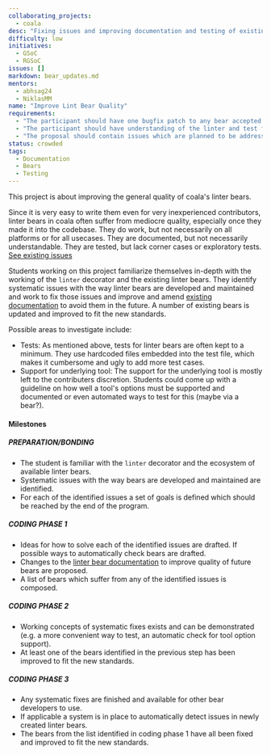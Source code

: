 ```yaml
---
collaborating_projects:
  - coala
desc: "Fixing issues and improving documentation and testing of existing linter bears."
difficulty: low
initiatives:
  - GSoC
  - RGSoC
issues: []
markdown: bear_updates.md
mentors:
  - abhsag24
  - NiklasMM
name: "Improve Lint Bear Quality"
requirements:
  - "The participant should have one bugfix patch to any bear accepted."
  - "The participant should have understanding of the linter and test framework for bears."
  - "The proposal should contain issues which are planned to be addressed, chosen (and potentially [filed](https://github.com/coala/coala-bears/issues/new)) by the student."
status: crowded
tags:
  - Documentation
  - Bears
  - Testing
---
```


This project is about improving the general quality of coala's linter bears.

Since it is very easy to write them even for very inexperienced contributors, linter bears in coala often suffer from mediocre quality,
especially once they made it into the codebase.
They do work, but not necessarily on all platforms or for all usecases. They are documented, but not
necessarily understandable. They are tested, but lack corner cases or
exploratory tests. [See existing issues](https://github.com/coala/coala-bears/issues?q=is%3Aopen+is%3Aissue+label%3Aarea%2Flintbears)

Students working on this project familiarize themselves in-depth with the working of the `linter`
decorator and the existing linter bears. They identify systematic issues with the way linter bears are
developed and maintained and work to fix those issues and improve and amend [existing documentation](http://api.coala.io/en/latest/Developers/Writing_Linter_Bears.html) to avoid them in the future. A number of existing bears is updated and improved to fit the new standards.

Possible areas to investigate include:

* Tests: As mentioned above, tests for linter bears are often kept to a minimum. They use hardcoded files embedded into the test file, which makes it cumbersome and ugly to add more test cases.
* Support for underlying tool: The support for the underlying tool is mostly left to the contributers discretion. Students could come up with a guideline on how well a tool's options must be supported and documented or even automated ways to test for this (maybe via a bear?).

#### Milestones

##### PREPARATION/BONDING

 * The student is familiar with the `linter` decorator and the ecosystem of available linter bears.
 * Systematic issues with the way bears are developed and maintained are identified.
 * For each of the identified issues a set of goals is defined which should be reached by the end of the program.

##### CODING PHASE 1

 * Ideas for how to solve each of the identified issues are drafted. If possible ways to automatically check bears are drafted.
 * Changes to the [linter bear documentation](http://api.coala.io/en/latest/Developers/Writing_Linter_Bears.html) to improve quality of future bears are proposed.
 * A list of bears which suffer from any of the identified issues is composed.

##### CODING PHASE 2

 * Working concepts of systematic fixes exists and can be demonstrated (e.g. a more convenient way to test, an automatic check for tool option support).
 * At least one of the bears identified in the previous step has been improved to fit the new standards.

##### CODING PHASE 3

* Any systematic fixes are finished and available for other bear developers to use.
* If applicable a system is in place to automatically detect issues in newly created linter bears.
* The bears from the list identified in coding phase 1 have all been fixed and improved to fit the new standards.
